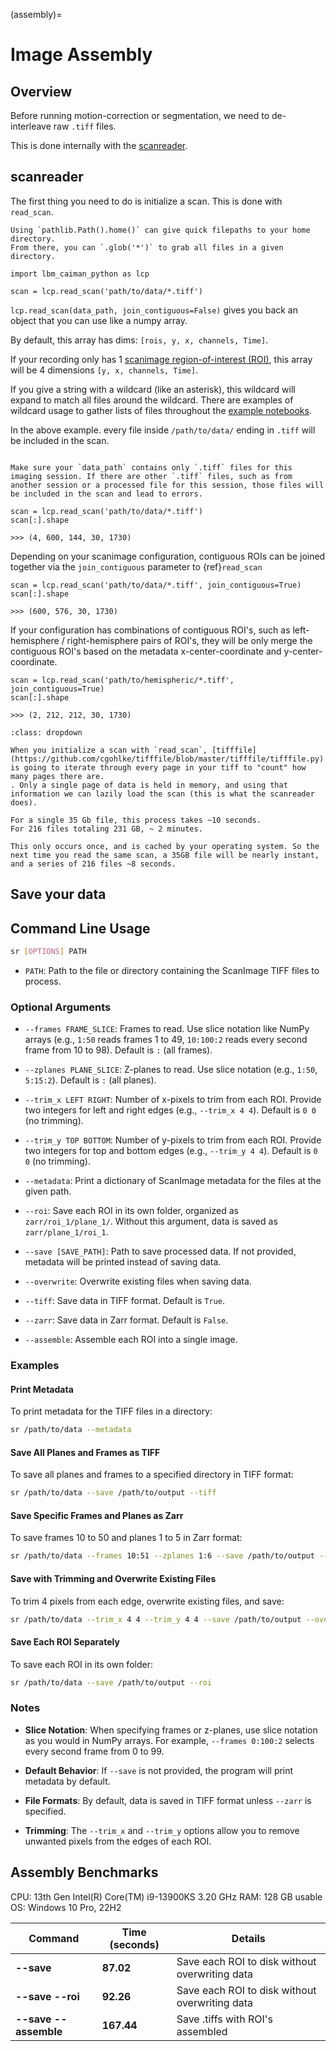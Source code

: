 (assembly)=
# Image Assembly

## Overview

Before running motion-correction or segmentation, we need to de-interleave raw `.tiff` files.

This is done internally with the [scanreader](https://github.com/atlab/scanreader).

## scanreader

The first thing you need to do is initialize a scan. This is done with `read_scan`.

```{tip}
Using `pathlib.Path().home()` can give quick filepaths to your home directory. 
From there, you can `.glob('*')` to grab all files in a given directory.
```

```{code-block} Python
import lbm_caiman_python as lcp

scan = lcp.read_scan('path/to/data/*.tiff')

```

`lcp.read_scan(data_path, join_contiguous=False)` gives you back an object that you can use like a numpy array.

By default, this array has dims: `[rois, y, x, channels, Time]`.

If your recording only has 1 [scanimage region-of-interest (ROI)](https://docs.scanimage.org/Premium+Features/Multiple+Region+of+Interest+(MROI).html), this array will be 4 dimensions `[y, x, channels, Time]`.

If you give a string with a wildcard (like an asterisk), this wildcard will expand to match all files around the wildcard. There are examples of wildcard usage to gather lists of files throughout the [example notebooks](https://github.com/MillerBrainObservatory/LBM-CaImAn-Python/tree/master/demos/notebooks).

In the above example. every file inside `/path/to/data/` ending in `.tiff` will be included in the scan.

```{important}

Make sure your `data_path` contains only `.tiff` files for this imaging session. If there are other `.tiff` files, such as from another session or a processed file for this session, those files will be included in the scan and lead to errors.

```

```{code-block} Python
scan = lcp.read_scan('path/to/data/*.tiff')
scan[:].shape

>>> (4, 600, 144, 30, 1730)

```

Depending on your scanimage configuration, contiguous ROIs can be joined together via the `join_contiguous` parameter to {ref}`read_scan`

```{code-block} Python
scan = lcp.read_scan('path/to/data/*.tiff', join_contiguous=True)
scan[:].shape

>>> (600, 576, 30, 1730)

```

If your configuration has combinations of contiguous ROI's, such as left-hemisphere / right-hemisphere pairs of ROI's, they will be only merge the contiguous ROI's based on the metadata x-center-coordinate and y-center-coordinate.

```{code-block} Python
scan = lcp.read_scan('path/to/hemispheric/*.tiff', join_contiguous=True)
scan[:].shape

>>> (2, 212, 212, 30, 1730)

```

```{admonition} A note on performance
:class: dropdown

When you initialize a scan with `read_scan`, [tifffile](https://github.com/cgohlke/tifffile/blob/master/tifffile/tifffile.py) is going to iterate through every page in your tiff to "count" how many pages there are.
. Only a single page of data is held in memory, and using that information we can lazily load the scan (this is what the scanreader does).

For a single 35 Gb file, this process takes ~10 seconds.
For 216 files totaling 231 GB, ~ 2 minutes.

This only occurs once, and is cached by your operating system. So the next time you read the same scan, a 35GB file will be nearly instant, and a series of 216 files ~8 seconds.

```

## Save your data



## Command Line Usage

```bash
sr [OPTIONS] PATH
```

- `PATH`: Path to the file or directory containing the ScanImage TIFF files to process.

### Optional Arguments

- `--frames FRAME_SLICE`: Frames to read. Use slice notation like NumPy arrays (e.g., `1:50` reads frames 1 to 49, `10:100:2` reads every second frame from 10 to 98). Default is `:` (all frames).

- `--zplanes PLANE_SLICE`: Z-planes to read. Use slice notation (e.g., `1:50`, `5:15:2`). Default is `:` (all planes).

- `--trim_x LEFT RIGHT`: Number of x-pixels to trim from each ROI. Provide two integers for left and right edges (e.g., `--trim_x 4 4`). Default is `0 0` (no trimming).

- `--trim_y TOP BOTTOM`: Number of y-pixels to trim from each ROI. Provide two integers for top and bottom edges (e.g., `--trim_y 4 4`). Default is `0 0` (no trimming).

- `--metadata`: Print a dictionary of ScanImage metadata for the files at the given path.

- `--roi`: Save each ROI in its own folder, organized as `zarr/roi_1/plane_1/`. Without this argument, data is saved as `zarr/plane_1/roi_1`.

- `--save [SAVE_PATH]`: Path to save processed data. If not provided, metadata will be printed instead of saving data.

- `--overwrite`: Overwrite existing files when saving data.

- `--tiff`: Save data in TIFF format. Default is `True`.

- `--zarr`: Save data in Zarr format. Default is `False`.

- `--assemble`: Assemble each ROI into a single image.

### Examples

#### Print Metadata

To print metadata for the TIFF files in a directory:

```bash
sr /path/to/data --metadata
```

#### Save All Planes and Frames as TIFF

To save all planes and frames to a specified directory in TIFF format:

```bash
sr /path/to/data --save /path/to/output --tiff
```

#### Save Specific Frames and Planes as Zarr

To save frames 10 to 50 and planes 1 to 5 in Zarr format:

```bash
sr /path/to/data --frames 10:51 --zplanes 1:6 --save /path/to/output --zarr
```

#### Save with Trimming and Overwrite Existing Files

To trim 4 pixels from each edge, overwrite existing files, and save:

```bash
sr /path/to/data --trim_x 4 4 --trim_y 4 4 --save /path/to/output --overwrite
```

#### Save Each ROI Separately

To save each ROI in its own folder:

```bash
sr /path/to/data --save /path/to/output --roi
```

### Notes

- **Slice Notation**: When specifying frames or z-planes, use slice notation as you would in NumPy arrays. For example, `--frames 0:100:2` selects every second frame from 0 to 99.

- **Default Behavior**: If `--save` is not provided, the program will print metadata by default.

- **File Formats**: By default, data is saved in TIFF format unless `--zarr` is specified.

- **Trimming**: The `--trim_x` and `--trim_y` options allow you to remove unwanted pixels from the edges of each ROI.

## Assembly Benchmarks

CPU: 13th Gen Intel(R) Core(TM) i9-13900KS   3.20 GHz
RAM: 128 GB usable
OS: Windows 10 Pro, 22H2

| **Command**                      | **Time (seconds)** | **Details**                            |
|----------------------------------|--------------------|----------------------------------------|
| **--save**                       | **87.02**          | Save each ROI to disk without overwriting data  |
| **--save --roi**                 | **92.26**          | Save each ROI to disk without overwriting data  |
| **--save --assemble**            | **167.44**         | Save .tiffs with ROI's assembled       |
